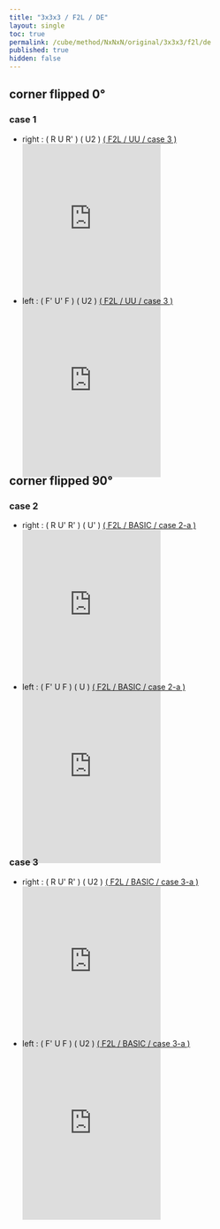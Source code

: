 ```yaml
---
title: "3x3x3 / F2L / DE"
layout: single
toc: true
permalink: /cube/method/NxNxN/original/3x3x3/f2l/de
published: true
hidden: false
---
```


<head>
  <base target="_blank">
  <style>
    .iframe-wrapper {
      overflow      : hidden;
      margin-bottom : -35px;
    }
    iframe {
      width         : 250px;
      height        : 330px;
      margin-top    : -20px;
      border        : none;
    }
  </style>
</head>



## corner flipped 0°

### case 1

- right : ( R U R' ) ( U2 ) [( F2L / UU / case 3 )](/cube/method/NxNxN/original/3x3x3/f2l/uu#case-3)
  <div class="iframe-wrapper">
    <iframe
      scrolling="no"
      src="https://ruwix.com/widget/3d/?alg=R%20U%20R'%20U2'%20R%20U2'%20R'%20U%20F'%20U'%20F&colored=F%20FD%20R%20RD%20FR%20FRD&hover=9&speed=500&flags=canvas"
    ></iframe>
  </div>
- left : ( F' U' F ) ( U2 ) [( F2L / UU / case 3 )](/cube/method/NxNxN/original/3x3x3/f2l/uu#case-3)
  <div class="iframe-wrapper">
    <iframe
      scrolling="no"
      src="https://ruwix.com/widget/3d/?alg=F'%20U'%20F%20U2%20F'%20U2%20F%20U'%20R%20U%20R'&colored=F%20FD%20R%20RD%20FR%20FRD&hover=9&speed=500&flags=canvas"
    ></iframe>
  </div>



## corner flipped 90°

### case 2

- right : ( R U' R' ) ( U' ) [( F2L / BASIC / case 2-a )](/cube/method/NxNxN/original/3x3x3/f2l/basic#case-2-a)
  <div class="iframe-wrapper">
    <iframe
      scrolling="no"
      src="https://ruwix.com/widget/3d/?alg=R%20U'%20R'%20U'%20R%20U%20R'%20U2'%20%20R%20U'%20R'&colored=F%20FD%20R%20RD%20FR%20FRD&hover=9&speed=500&flags=canvas"
    ></iframe>
  </div>
- left : ( F' U F ) ( U ) [( F2L / BASIC / case 2-a )](/cube/method/NxNxN/original/3x3x3/f2l/basic#case-2-a)
  <div class="iframe-wrapper">
    <iframe
      scrolling="no"
      src="https://ruwix.com/widget/3d/?alg=F'%20U%20F%20U%20F'%20U'%20F%20U2%20F'%20U%20F&colored=F%20FD%20R%20RD%20FR%20FRD&hover=9&speed=500&flags=canvas"
    ></iframe>
  </div>

### case 3

- right : ( R U' R' ) ( U2 ) [( F2L / BASIC / case 3-a )](/cube/method/NxNxN/original/3x3x3/f2l/basic#case-3-a)
  <div class="iframe-wrapper">
    <iframe
      scrolling="no"
      src="https://ruwix.com/widget/3d/?alg=R%20U'%20R'%20U2'%20F'%20U'%20F%20F%20R'%20F'%20R&colored=F%20FD%20R%20RD%20FR%20FRD&hover=9&speed=500&flags=canvas"
    ></iframe>
  </div>
- left : ( F' U F ) ( U2 ) [( F2L / BASIC / case 3-a )](/cube/method/NxNxN/original/3x3x3/f2l/basic#case-3-a)
  <div class="iframe-wrapper">
    <iframe
      scrolling="no"
      src="https://ruwix.com/widget/3d/?alg=F'%20U%20F%20U2%20R%20U%20R'%20R'%20F%20R%20F'&colored=F%20FD%20R%20RD%20FR%20FRD&hover=9&speed=500&flags=canvas"
    ></iframe>
  </div>
